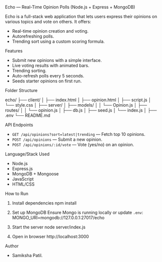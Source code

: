 Echo — Real-Time Opinion Polls (Node.js + Express + MongoDB)

Echo is a full-stack web application that lets users express their opinions on various topics and vote on others. It offers:

* Real-time opinion creation and voting.
* Autorefreshing polls.
* Trending sort using a custom scoring formula.

Features
* Submit new opinions with a simple interface.
* Live voting results with animated bars.
* Trending sorting.
* Auto-refresh polls every 5 seconds.
* Seeds starter opinions on first run.

Folder Structure

echo/
├── client/
│   ├── index.html
│   ├── opinion.html
│   ├── script.js
│   └── style.css
│
├── server/
│   ├── models/
│   │   └── Opinion.js
│   ├── routes/
│   │   └── opinion.js
│   ├── db.js
│   ├── seed.js
│   └── index.js
│
├── .env
└── README.md

API Endpoints

* `GET /api/opinions?sort=latest|trending` — Fetch top 10 opinions.
* `POST /api/opinions` — Submit a new opinion.
* `POST /api/opinions/:id/vote` — Vote (yes/no) on an opinion.

Language/Stack Used

* Node.js
* Express.js
* MongoDB + Mongoose
* JavaScript 
* HTML/CSS

How to Run

1. Install dependencies
   npm install

2. Set up MongoDB
    Ensure Mongo is running locally or update `.env`:
     MONGO_URI=mongodb://127.0.0.1:27017/echo

3. Start the server
   node server/index.js

4. Open in browser
   http://localhost:3000

Author
* Samiksha Patil.
